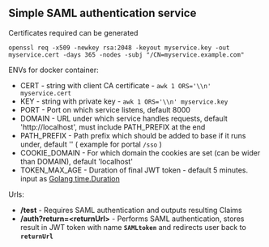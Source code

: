 ## Simple SAML authentication service ##

Certificates required can be generated 
```
openssl req -x509 -newkey rsa:2048 -keyout myservice.key -out myservice.cert -days 365 -nodes -subj "/CN=myservice.example.com"
```

ENVs for docker container:
- CERT - string with client CA certificate - `awk 1 ORS='\\n' myservice.cert`
- KEY  - string with private key - `awk 1 ORS='\\n' myservice.key`
- PORT - Port on which service listens, default 8000
- DOMAIN - URL under which service handles requests, default 'http://localhost', must include PATH_PREFIX at the end
- PATH_PREFIX - Path prefix which should be added to base if it runs under, default '' ( example for portal `/sso` )
- COOKIE_DOMAIN - For which domain the cookies are set (can be wider than DOMAIN), default 'localhost'
- TOKEN_MAX_AGE - Duration of final JWT token - default 5 minutes. input as [Golang time.Duration](https://golang.org/pkg/time/#ParseDuration)

Urls:
- **/test** - Requires SAML authentication and outputs resulting Claims
- **/auth?return=&lt;returnUrl&gt;** - Performs SAML authentication, stores result in JWT token with name **`SAMLtoken`** and redirects user back to **`returnUrl`**

